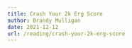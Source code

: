 ```yaml
---
title: Crash Your 2k Erg Score
author: Brandy Mulligan
date: 2021-12-12
url: /reading/crash-your-2k-erg-score
---
```

